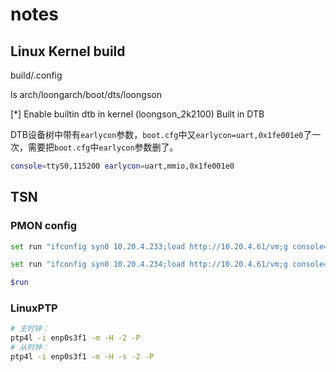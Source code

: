 # notes

## Linux Kernel build

build/.config

ls arch/loongarch/boot/dts/loongson

[*] Enable builtin dtb in kernel
    (loongson_2k2100) Built in DTB

DTB设备树中带有`earlycon`参数，`boot.cfg`中又`earlycon=uart,0x1fe001e0`了一次，需要把`boot.cfg`中`earlycon`参数删了。

```bash
console=ttyS0,115200 earlycon=uart,mmio,0x1fe001e0
```

## TSN

### PMON config

```bash
set run "ifconfig syn0 10.20.4.233;load http://10.20.4.61/vm;g console=ttyS0,115200 root=/dev/sda3"

set run "ifconfig syn0 10.20.4.234;load http://10.20.4.61/vm;g console=ttyS0,115200 root=/dev/sda3"

$run
```

### LinuxPTP

```bash
# 主时钟： 
ptp4l -i enp0s3f1 -m -H -2 -P
# 从时钟： 
ptp4l -i enp0s3f1 -m -H -s -2 -P
```

